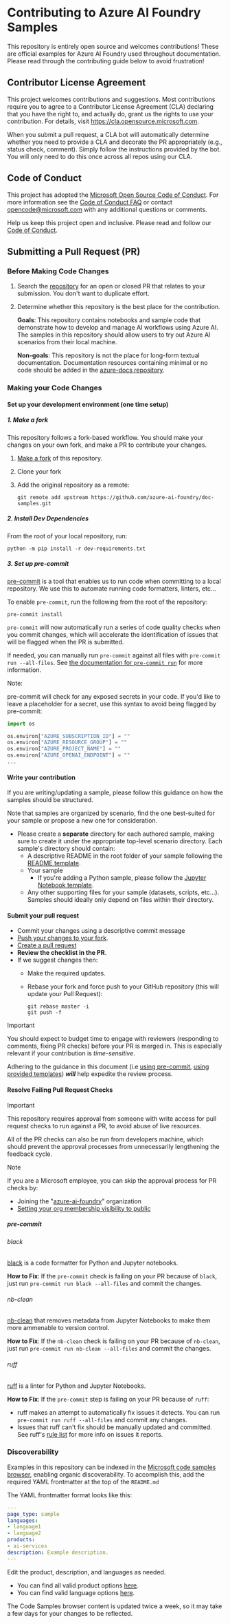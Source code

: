 # Contributing to Azure AI Foundry Samples

This repository is entirely open source and welcomes contributions! These are official examples for Azure AI Foundry used throughout documentation. Please read through the contributing guide below to avoid frustration!

## Contributor License Agreement
This project welcomes contributions and suggestions.  Most contributions require you to agree to a
Contributor License Agreement (CLA) declaring that you have the right to, and actually do, grant us
the rights to use your contribution. For details, visit https://cla.opensource.microsoft.com.

When you submit a pull request, a CLA bot will automatically determine whether you need to provide
a CLA and decorate the PR appropriately (e.g., status check, comment). Simply follow the instructions
provided by the bot. You will only need to do this once across all repos using our CLA.

## Code of Conduct
This project has adopted the [Microsoft Open Source Code of Conduct](https://opensource.microsoft.com/codeofconduct/).
For more information see the [Code of Conduct FAQ](https://opensource.microsoft.com/codeofconduct/faq/) or
contact [opencode@microsoft.com](mailto:opencode@microsoft.com) with any additional questions or comments.

Help us keep this project open and inclusive. Please read and follow our [Code of Conduct](https://opensource.microsoft.com/codeofconduct/).


## Submitting a Pull Request (PR)

### Before Making Code Changes

1. Search the [repository](https://github.com/azure-ai-foundry/doc-samples/pulls) for an open or closed PR
  that relates to your submission. You don't want to duplicate effort.
2. Determine whether this repository is the best place for the contribution.

   **Goals**: This repository contains notebooks and sample code that demonstrate how to develop and manage AI
   workflows using Azure AI. The samples in this repository should allow users to try out Azure AI scenarios from their
   local machine.

   **Non-goals**: This repository is not the place for long-form textual documentation. Documentation resources
   containing minimal or no code should be added in the [azure-docs repository](https://github.com/MicrosoftDocs/azure-docs).

### Making your Code Changes

#### Set up your development environment (one time setup)

##### 1. Make a fork

This repository follows a fork-based workflow. You should make your changes on your own fork, and make a PR to
contribute your changes.

1. [Make a fork](https://docs.github.com/en/get-started/quickstart/fork-a-repo) of this repository.
2. Clone your fork
3. Add the original repository as a remote:

   ```shell
   git remote add upstream https://github.com/azure-ai-foundry/doc-samples.git
   ```

##### 2. Install Dev Dependencies

From the root of your local repository, run:

```shell
python -m pip install -r dev-requirements.txt
```

##### 3. Set up pre-commit

[pre-commit](https://pre-commit.com/) is a tool that enables us to run code when committing to a local repository. We
use this to automate running code formatters, linters, etc...

To enable `pre-commit`, run the following from the root of the repository:

```shell
pre-commit install
```

`pre-commit` will now automatically run a series of code quality checks when you commit changes, which
will accelerate the identification of issues that will be flagged when the PR is submitted.

If needed, you can manually run `pre-commit` against all files  with `pre-commit run --all-files`. See
[the documentation for `pre-commit run`](https://pre-commit.com/#pre-commit-run) for more information.

Note: 

pre-commit will check for any exposed secrets in your code. If you'd like to leave a placeholder for a secret, use this syntax to avoid being flagged by pre-commit:

```python
import os

os.environ["AZURE_SUBSCRIPTION_ID"] = ""
os.environ["AZURE_RESOURCE_GROUP"] = ""
os.environ["AZURE_PROJECT_NAME"] = ""
os.environ["AZURE_OPENAI_ENDPOINT"] = ""
...
```


#### Write your contribution

If you are writing/updating a sample, please follow this guidance on how the samples should be structured.

Note that samples are organized by scenario, find the one best-suited for your sample or propose a new one for consideration.

* Please create a **separate** directory for each authored sample, making sure to create it under the appropriate top-level scenario directory. Each sample's directory should contain:
    * A descriptive README in the root folder of your sample following the [README template].
    * Your sample
      * If you're adding a Python sample, please follow the [Jupyter Notebook template].
    * Any other supporting files for your sample (datasets, scripts, etc...). Samples should ideally only depend on files within their directory.

#### Submit your pull request

* Commit your changes using a descriptive commit message
* [Push your changes to your fork](https://docs.github.com/en/get-started/using-git/pushing-commits-to-a-remote-repository).
* [Create a pull request](https://docs.github.com/en/pull-requests/collaborating-with-pull-requests/proposing-changes-to-your-work-with-pull-requests/creating-a-pull-request)
* **Review the checklist in the PR**.
* If we suggest changes then:
  * Make the required updates.
  * Rebase your fork and force push to your GitHub repository (this will update your Pull Request):

    ```shell
    git rebase master -i
    git push -f
    ```

> [!IMPORTANT]
>
> You should expect to budget time to engage with reviewers (responding to comments, fixing PR checks) before your PR is merged in. This is especially
> relevant if your contribution is _time-sensitive_.
>
> Adhering to the guidance in this document (i.e [using pre-commit](#3-set-up-pre-commit), [using provided templates](#write-your-contribution)) ***will***
> help expedite the review process.

#### Resolve Failing Pull Request Checks


> [!IMPORTANT]
>
> This repository requires approval from someone with write access for pull request checks
> to run against a PR, to avoid abuse of live resources.
>
> All of the PR checks can also be run from developers machine, which should prevent the approval
> processes from unnecessarily lengthening the feedback cycle.

> [!NOTE]
> If you are a Microsoft employee, you can skip the approval process for PR checks by:
>
>   * Joining the "[azure-ai-foundry](https://github.com/azure-ai-foundry)" organization
>   * [Setting your org membership visibility to public](https://docs.github.com/en/account-and-profile/setting-up-and-managing-your-personal-account-on-github/managing-your-membership-in-organizations/publicizing-or-hiding-organization-membership#changing-the-visibility-of-your-organization-membership)
>

##### pre-commit

###### black

[black](https://github.com/psf/black) is a code formatter for Python and Jupyter notebooks.

**How to Fix**: If the `pre-commit` check is failing on your PR because of `black`, just run `pre-commit run black --all-files` and commit the changes.

###### nb-clean

[nb-clean](https://github.com/srstevenson/nb-clean) that removes metadata from Jupyter Notebooks to make them more ammenable to version control.

**How to Fix**: If the `nb-clean` check is failing on your PR because of `nb-clean`, just run `pre-commit run nb-clean --all-files` and commit the changes.

###### ruff

[ruff](https://github.com/astral-sh/ruff) is a linter for Python and Jupyter Notebooks.

**How to Fix**: If the `pre-commit` step is failing on your PR because of `ruff`:
  * ruff makes an attempt to automatically fix issues it detects. You can run `pre-commit run ruff --all-files` and commit any changes.
  * Issues that ruff can't fix should be manually updated and committed. See ruff's [rule list](https://docs.astral.sh/ruff/rules/) for more info on issues it reports.

### Discoverability

Examples in this repository can be indexed in the [Microsoft code samples browser](https://docs.microsoft.com/samples), enabling organic discoverability. To accomplish this, add the required YAML frontmatter at the top of the `README.md`

The YAML frontmatter format looks like this:

```YAML
---
page_type: sample
languages:
- language1
- language2
products:
- ai-services
description: Example description.
---
```

Edit the product, description, and languages as needed.

* You can find all valid product options [here](https://review.learn.microsoft.com/en-us/help/platform/metadata-taxonomies?branch=main#product).
* You can find valid language options [here](https://review.learn.microsoft.com/en-us/help/platform/metadata-taxonomies?branch=main#dev-lang).

The Code Samples browser content is updated twice a week, so it may take a few days for your changes to be reflected.

[readme template]: ./.infra/templates/README-template.md
[jupyter notebook template]: ./.infra/templates/template.ipynb


